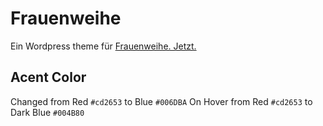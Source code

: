 # Frauenweihe
Ein Wordpress theme für [Frauenweihe. Jetzt.](https://frauenweihe-jetzt.de)

## Acent Color
Changed from Red `#cd2653` to Blue `#006DBA`
On Hover from Red `#cd2653` to Dark Blue `#004B80`